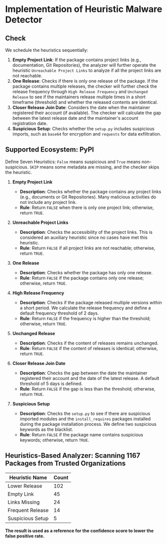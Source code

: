 # Implementation of Heuristic Malware Detector

## Check

We schedule the heuristics sequentially:

1. **Empty Project Link**: If the package contains project links (e.g., documentation, Git Repositories),
the analyzer will further operate the heuristic `Unreachable Project Links` to analyze if all the project links are not reachable.
2. **One Release**: Checks if there is only one release of the package. If the package contains multiple
releases, the checker will further check the release frequency through `High Release Frequency` and
`Unchanged Release` to see if the maintainers release multiple times in a short timeframe (threshold) and
whether the released contents are identical.
3. **Closer Release Join Date**: Considers the date when the maintainer registered their account (if
available). The checker will calculate the gap between the latest release date and the maintainer's account
registration date.
4. **Suspicious Setup**: Checks whether the `setup.py` includes suspicious imports, such as `base64` for
encryption and `requests` for data exfiltration.

## Supported Ecosystem: PyPI

Define Seven Heuristics: `False` means suspicious and `True` means non-suspicious. `SKIP` means some metadata are missing, and the checker skips the heuristic.

1. **Empty Project Link**
   - **Description**: Checks whether the package contains any project links (e.g., documents or Git
   Repositories). Many malicious activities do not include any project link.
   - **Rule**: Return `FALSE` when there is only one project link; otherwise, return `TRUE`.

2. **Unreachable Project Links**
   - **Description**: Checks the accessibility of the project links. This is considered an auxiliary
   heuristic since no cases have met this heuristic.
   - **Rule**: Return `FALSE` if all project links are not reachable; otherwise, return `TRUE`.

3. **One Release**
   - **Description**: Checks whether the package has only one release.
   - **Rule**: Return `FALSE` if the package contains only one release; otherwise, return `TRUE`.

4. **High Release Frequency**
   - **Description**: Checks if the package released multiple versions within a short period. We calculate
   the release frequency and define a default frequency threshold of 2 days.
   - **Rule**: Return `FALSE` if the frequency is higher than the threshold; otherwise, return `TRUE`.

5. **Unchanged Release**
   - **Description**: Checks if the content of releases remains unchanged.
   - **Rule**: Return `FALSE` if the content of releases is identical; otherwise, return `TRUE`.

6. **Closer Release Join Date**
   - **Description**: Checks the gap between the date the maintainer registered their account and the date
   of the latest release. A default threshold of 5 days is defined.
   - **Rule**: Return `FALSE` if the gap is less than the threshold; otherwise, return `TRUE`.

7. **Suspicious Setup**
   - **Description**: Checks the `setup.py` to see if there are suspicious imported modules and the
   `install_requires` packages installed during the package installation process. We define two suspicious
   keywords as the blacklist.
   - **Rule**: Return `FALSE` if the package name contains suspicious keywords; otherwise, return `TRUE`.

## Heuristics-Based Analyzer: Scanning 1167 Packages from Trusted Organizations

| Heuristic Name     | Count |
| ------------------ | ----- |
| Lower Release      | 102   |
| Empty Link         | 45    |
| Links Missing      | 24    |
| Frequent Release   | 14    |
| Suspicious Setup   | 5     |

**The result is used as a reference for the confidence score to lower the false positive rate.**
